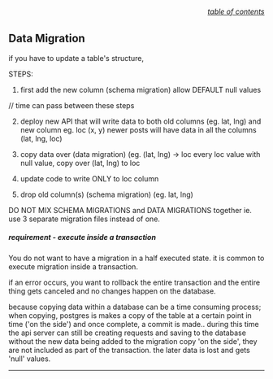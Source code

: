 ###### <div style="text-align:right">[table of contents](#table-of-contents)</div>

## Data Migration

if you have to update a table's structure,

STEPS:

1. first add the new column (schema migration) allow DEFAULT null values

// time can pass between these steps

2. deploy new API that will write data to both old columns (eg. lat, lng) and new column eg. loc (x, y)
   newer posts will have data in all the columns (lat, lng, loc)

3. copy data over (data migration) (eg. (lat, lng) -> loc
   every loc value with null value, copy over (lat, lng) to loc

4. update code to write ONLY to loc column

5. drop old column(s) (schema migration) (eg. lat, lng)

DO NOT MIX SCHEMA MIGRATIONS and DATA MIGRATIONS together
ie. use 3 separate migration files instead of one.

##### requirement - execute inside a transaction

You do not want to have a migration in a half executed state.
it is common to execute migration inside a transaction.

if an error occurs, you want to rollback the entire transaction and the entire thing gets canceled and
no changes happen on the database.

because copying data within a database can be a time consuming process;
when copying, postgres is makes a copy of the table at a certain point in time ('on the side') and once complete, a commit is made.. during this time the api server can still be creating requests and saving to the database without the new data being added to the migration copy 'on the side', they are not included as part of the transaction.
the later data is lost and gets 'null' values.

---
